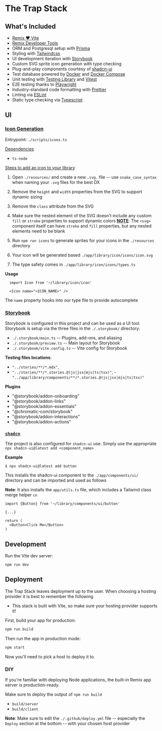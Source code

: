 # The Trap Stack

## What's Included
- [Remix ❤️ Vite](https://remix.run/docs/en/main/future/vite)
- [Remix Developer Tools](https://remix-development-tools.fly.dev/)
- ORM and Postgresql setup with [Prisma](https://www.prisma.io/)
- Styling with [Tailwindcss](https://tailwindcss.com/)
- UI development iteration with [Storybook](https://storybook.js.org/)
- Custom SVG sprite icon generation with type checking
- Plug-and-play components courtesy of [shadcn-ui](https://ui.shadcn.com/)
- Test database powered by [Docker](https://www.docker.com/) and [Docker Compose](https://docs.docker.com/compose/)
- Unit testing with [Testing Library](https://testing-library.com/) and [Vitest](https://vitest.dev/)
- E2E testing thanks to [Playwright](https://playwright.dev/)
- Industry-standard code formatting with [Prettier](https://prettier.io/)
- Linting via [ESLint](https://eslint.org/)
- Static type checking via [Typescript](https://www.typescriptlang.org/)

## UI

### <ins>Icon Generation</ins>

Entrypoint: `./scripts/icons.ts`

<ins>Dependencies</ins>

- `ts-node`

<ins>Steps to add an icon to your library</ins>

1. Open `./resources/` and create a new `.svg.` file -- use `snake_case_syntax` when naming your `.svg` files for the best DX

2. Remove the `height` and `width` properties from the SVG to support dynamic sizing

3. Remove the `class` attribute from the SVG

4. Make sure the nested element of the SVG doesn't include any custom `fill` or `stroke` properties to support dynamic colors
   <ins>**NOTE**</ins>: The `<svg>` component itself can have `stroke` and `fill` properties, but any nested elements need to be blank

5. Run `npm run icons` to generate sprites for your icons in the `./resources` directory

6. Your icon will be generated based `./app/library/icon/icons/icon.svg`

7. The type safety comes in `./app/library/icon/icons/types.ts`

**Usage**

```
  import Icon from '~/library/icon/icon'

  <Icon name="<ICON_NAME>" />
```

The `name` property hooks into our type file to provide autocomplete

### <ins>Storybook</ins>

Storybook is configured in this project and can be used as a UI tool. Storybook is setup via the three files in the `./.storybook/` directory:

- `./.storybook/main.ts` -- Plugins, add-ons, and aliasing
- `./.storybook/preview.ts` -- Main layout for Storybook
- `./.storybook/vite.config.ts` -- Vite config for Storybook

**Testing files locations**:

- `"../stories/**/*.mdx"`,
- `"../stories/**/*.stories.@(js|jsx|mjs|ts|tsx)"`, -`"../app/library/components/**/*.stories.@(js|jsx|mjs|ts|tsx)"`

**Plugins**

- "@storybook/addon-onboarding"
- "@storybook/addon-links"
- "@storybook/addon-essentials"
- "@chromatic-com/storybook"
- "@storybook/addon-interactions"
- "@storybook/addon-actions"

### <ins>`shadcn`</ins>

The project is also configured for `shadcn-ui` use. Simply use the appropriate `npx shadcn-ui@latest add <component_name>`

**Example**

```
$ npx shadcn-ui@latest add button
```

This installs the shadcn-ui component to the `./app/components/ui/` directory and can be imported and used as follows

**Note**: It also installs the `app/utils.ts` file, which includes a Tailwind class merge helper `cn`

```
import {Button} from '~/library/components/ui/button'

{...}

return (
  <Button>Click Me</Button>
)
```

## Development

Run the Vite dev server:

```shellscript
npm run dev
```

## Deployment

The Trap Stack leaves deployment up to the user. When choosing a hosting provider it is best to remember the following
* This stack is built with Vite, so make sure your hosting provider supports it!

First, build your app for production:

```sh
npm run build
```

Then run the app in production mode:

```sh
npm start
```

Now you'll need to pick a host to deploy it to.

### DIY

If you're familiar with deploying Node applications, the built-in Remix app server is production-ready.

Make sure to deploy the output of `npm run build`

- `build/server`
- `build/client`

**Note**: Make sure to edit the `./.github/deploy.yml` file -- especially the `Deploy` section at the bottom -- with your chosen host provider
